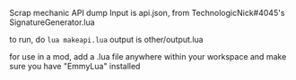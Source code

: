 Scrap mechanic API dump
Input is api.json, from TechnologicNick#4045's SignatureGenerator.lua

to run, do `lua makeapi.lua`
output is other/output.lua

for use in a mod, add a .lua file anywhere within your workspace and make sure you have "EmmyLua" installed
